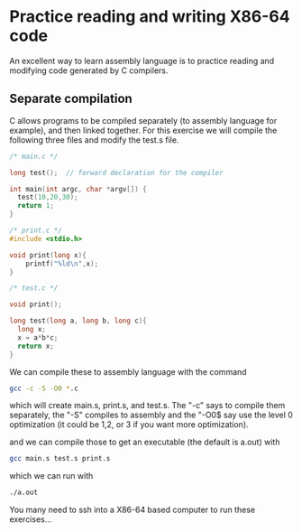 # Practice reading and writing X86-64 code
An excellent way to learn assembly language is to practice reading and modifying code generated by C compilers.

## Separate compilation
C allows programs to be compiled separately (to assembly language for example), and then linked together.
For this exercise we will compile the following three files and modify the test.s file.

``` C
/* main.c */

long test();  // forward declaration for the compiler

int main(int argc, char *argv[]) {
  test(10,20,30);
  return 1;
}
```

``` C
/* print.c */
#include <stdio.h>

void print(long x){
    printf("%ld\n",x);
}
```

``` C
/* test.c */

void print();

long test(long a, long b, long c){
  long x;
  x = a*b*c;
  return x;
}
```
We can compile these to assembly language with the command
``` bash
gcc -c -S -O0 *.c
```
which will create main.s, print.s, and test.s. The "-c" says to compile
them separately, the "-S" compiles to assembly and the "-O0$ say use the
level 0 optimization (it could be 1,2, or 3 if you want more optimization).


and we can compile those to get an executable (the default is a.out) with
``` bash
gcc main.s test.s print.s
```
which we can run with
``` bash
./a.out
```
You many need to ssh into a X86-64 based computer to run these exercises...


     
